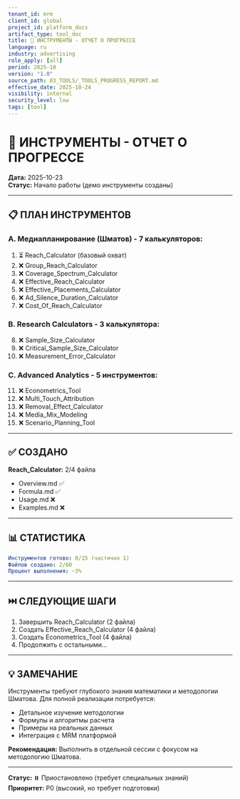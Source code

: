 ```yaml
---
tenant_id: mrm
client_id: global
project_id: platform_docs
artifact_type: tool_doc
title: 🔧 ИНСТРУМЕНТЫ - ОТЧЕТ О ПРОГРЕССЕ
language: ru
industry: advertising
role_apply: [all]
period: 2025-10
version: "1.0"
source_path: 03_TOOLS/_TOOLS_PROGRESS_REPORT.md
effective_date: 2025-10-24
visibility: internal
security_level: low
tags: [tool]
---
```


# 🔧 ИНСТРУМЕНТЫ - ОТЧЕТ О ПРОГРЕССЕ

**Дата:** 2025-10-23  
**Статус:** Начало работы (демо инструменты созданы)

---

## 📋 ПЛАН ИНСТРУМЕНТОВ

### A. Медиапланирование (Шматов) - 7 калькуляторов:
1. ⏳ Reach_Calculator (базовый охват)
2. ❌ Group_Reach_Calculator
3. ❌ Coverage_Spectrum_Calculator
4. ❌ Effective_Reach_Calculator
5. ❌ Effective_Placements_Calculator
6. ❌ Ad_Silence_Duration_Calculator
7. ❌ Cost_Of_Reach_Calculator

### B. Research Calculators - 3 калькулятора:
8. ❌ Sample_Size_Calculator
9. ❌ Critical_Sample_Size_Calculator
10. ❌ Measurement_Error_Calculator

### C. Advanced Analytics - 5 инструментов:
11. ❌ Econometrics_Tool
12. ❌ Multi_Touch_Attribution
13. ❌ Removal_Effect_Calculator
14. ❌ Media_Mix_Modeling
15. ❌ Scenario_Planning_Tool

---

## ✅ СОЗДАНО

**Reach_Calculator:** 2/4 файла
- Overview.md ✅
- Formula.md ✅
- Usage.md ❌
- Examples.md ❌

---

## 📊 СТАТИСТИКА

```yaml
Инструментов готово: 0/15 (частично 1)
Файлов создано: 2/60
Процент выполнения: ~3%
```

---

## ⏭️ СЛЕДУЮЩИЕ ШАГИ

1. Завершить Reach_Calculator (2 файла)
2. Создать Effective_Reach_Calculator (4 файла)
3. Создать Econometrics_Tool (4 файла)
4. Продолжить с остальными...

---

## 💡 ЗАМЕЧАНИЕ

Инструменты требуют глубокого знания математики и методологии Шматова. Для полной реализации потребуется:
- Детальное изучение методологии
- Формулы и алгоритмы расчета
- Примеры на реальных данных
- Интеграция с MRM платформой

**Рекомендация:** Выполнить в отдельной сессии с фокусом на методологию Шматова.

---

**Статус:** ⏸️ Приостановлено (требует специальных знаний)  
**Приоритет:** P0 (высокий, но требует подготовки)



